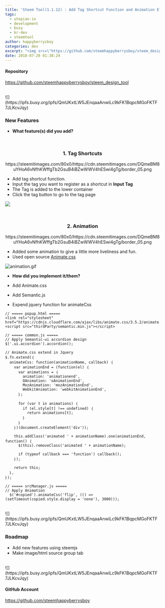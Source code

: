 ```yaml
---
title: 'Steem Tool(1.1.12) : Add Tag Shortcut Function and Animation Effect'
tags:
  - utopian-io
  - development
  - busy
  - kr-dev
  - steemtool
author: happyberrysboy
categories: dev
excerpt: "<img src=\"https://github.com/steemhappyberrysboy/steem_design_tool\" />\r\n#### Repository   <br>  <br>  ### New Features - **What feature(s) did you add?**  <br> <center><h3>1. Tag Shortcuts</h3>/cdn.steemitimages.com/DQmeBM8uYHoA6vNfhKWffgTb2GsuB4iBZwWWV4hESwi4gTg/border_0....."
date: 2018-07-20 01:38:24
---
```


#### Repository
https://github.com/steemhappyberrysboy/steem_design_tool

<br>
![](https://ipfs.busy.org/ipfs/QmUKxtLW5JEnqaaAnwiLc9kFK1BqpcMGoFKTF7JLKcvJqy)
<br>

### New Features
- **What feature(s) did you add?**

<br>
<center><h3>1. Tag Shortcuts</h3>https://steemitimages.com/80x0/https://cdn.steemitimages.com/DQmeBM8uYHoA6vNfhKWffgTb2GsuB4iBZwWWV4hESwi4gTg/border_05.png
</center>

- Add tag shortcut function.
- Input the tag you want to register as a shortcut in **Input Tag**
- The Tag is added to the lower container
- Click the tag button to go to the tag page

![](https://steemitimages.com/0x0/https://cdn.steemitimages.com/DQmdD4qNSfVfFEZJD1qzkaDjp24SDTpE6NbwAmdtp6TkkR9/tagshortcutkr.gif)


<br>
<center><h3>2.  Animation</h3>https://steemitimages.com/80x0/https://cdn.steemitimages.com/DQmeBM8uYHoA6vNfhKWffgTb2GsuB4iBZwWWV4hESwi4gTg/border_05.png
</center>

- Added some animation to give a little more liveliness and fun.
- Used open source [Animate.css](https://daneden.github.io/animate.css/)

![animation.gif](https://ipfs.busy.org/ipfs/Qmb4Ec6SeY5U28XoLrrRWyXndXKfE8GQiMD3wH1ndP7hts)





- **How did you implement it/them?**

- Add Animate.css
- Add Semantic.js
- Expend jquery function for animateCss

```
// ===== popup.html =====
<link rel="stylesheet" href="https://cdnjs.cloudflare.com/ajax/libs/animate.css/3.5.2/animate.min.css"> 
<script src="thirdParty/semantic.min.js"></script>

// ===== common.js =====
// Apply Semantic-ui accordion design 
$('.ui.accordion').accordion();

// Animate.css extend in Jquery 
$.fn.extend(｛
  animateCss: function(animationName, callback) ｛
    var animationEnd = (function(el) ｛
      var animations = ｛
        animation: 'animationend',
        OAnimation: 'oAnimationEnd',
        MozAnimation: 'mozAnimationEnd',
        WebkitAnimation: 'webkitAnimationEnd',
      ｝;

      for (var t in animations) ｛
        if (el.style[t] !== undefined) ｛
          return animations[t];
        ｝
      ｝
    ｝)(document.createElement('div'));

    this.addClass('animated ' + animationName).one(animationEnd, function() ｛
      $(this).removeClass('animated ' + animationName);

      if (typeof callback === 'function') callback();
    ｝);

    return this;
  ｝,
｝);

// ===== srcManager.js =====
// Apply Animation
  $('#copied').animateCss('flip', (() => (setTimeout(copied.style.display = 'none'), 3000)));
```

<br>
![](https://ipfs.busy.org/ipfs/QmUKxtLW5JEnqaaAnwiLc9kFK1BqpcMGoFKTF7JLKcvJqy)
<br>

### Roadmap
- Add new features using steemjs
- Make image/html source group tab

<br>
![](https://ipfs.busy.org/ipfs/QmUKxtLW5JEnqaaAnwiLc9kFK1BqpcMGoFKTF7JLKcvJqy)


#### GitHub Account
https://github.com/steemhappyberrysboy
